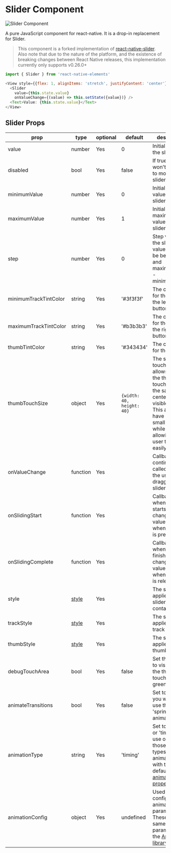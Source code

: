# Slider Component

![Slider Component](https://github.com/react-native-community/react-native-elements/blob/v0.9.0/src/slider/slider_screenshot.png)

A pure JavaScript <Slider> component for react-native. It is a drop-in replacement for Slider.

> This component is a forked implementation of  [react-native-slider](https://github.com/jeanregisser/react-native-slider). Also note that due to the nature of the platform, and the existence of breaking changes between React Native releases, this implementation currently only supports v0.26.0+

```js
import { Slider } from 'react-native-elements'

<View style={{flex: 1, alignItems: 'stretch', justifyContent: 'center'}}>
  <Slider
    value={this.state.value}
    onValueChange={(value) => this.setState({value})} />
  <Text>Value: {this.state.value}</Text>
</View>

```
## Slider Props

prop                  | type     | optional | default                   | description
--------------------- | -------- | -------- | ------------------------- | -----------
value                 | number   | Yes      | 0                         | Initial value of the slider
disabled              | bool     | Yes      | false                     | If true the user won't be able to move the slider
minimumValue          | number   | Yes      | 0                         | Initial minimum value of the slider
maximumValue          | number   | Yes      | 1                         | Initial maximum value of the slider
step                  | number   | Yes      | 0                         | Step value of the slider. The value should be between 0 and maximumValue - minimumValue)
minimumTrackTintColor | string   | Yes      | '#3f3f3f'                 | The color used for the track to the left of the button
maximumTrackTintColor | string   | Yes      | '#b3b3b3'                 | The color used for the track to the right of the button
thumbTintColor        | string   | Yes      | '#343434'                 | The color used for the thumb
thumbTouchSize        | object   | Yes      | `{width: 40, height: 40}` | The size of the touch area that allows moving the thumb. The touch area has the same center as the visible thumb. This allows to have a visually small thumb while still allowing the user to move it easily.
onValueChange         | function | Yes      |                           | Callback continuously called while the user is dragging the slider
onSlidingStart        | function | Yes      |                           | Callback called when the user starts changing the value (e.g. when the slider is pressed)
onSlidingComplete     | function | Yes      |                           | Callback called when the user finishes changing the value (e.g. when the slider is released)
style                 | [style](http://facebook.github.io/react-native/docs/view.html#style)    | Yes      |                           | The style applied to the slider container
trackStyle            | [style](http://facebook.github.io/react-native/docs/view.html#style)    | Yes      |                           | The style applied to the track
thumbStyle            | [style](http://facebook.github.io/react-native/docs/view.html#style)    | Yes      |                           | The style applied to the thumb
debugTouchArea        | bool     | Yes      | false                     | Set this to true to visually see the thumb touch rect in green.
animateTransitions    | bool     | Yes      | false                     | Set to true if you want to use the default 'spring' animation
animationType         | string   | Yes      | 'timing'                  | Set to 'spring' or 'timing' to use one of those two types of animations with the default [animation properties](https://facebook.github.io/react-native/docs/animations.html).
animationConfig       | object   | Yes      | undefined                 | Used to configure the animation parameters.  These are the same parameters in the [Animated library](https://facebook.github.io/react-native/docs/animations.html).
